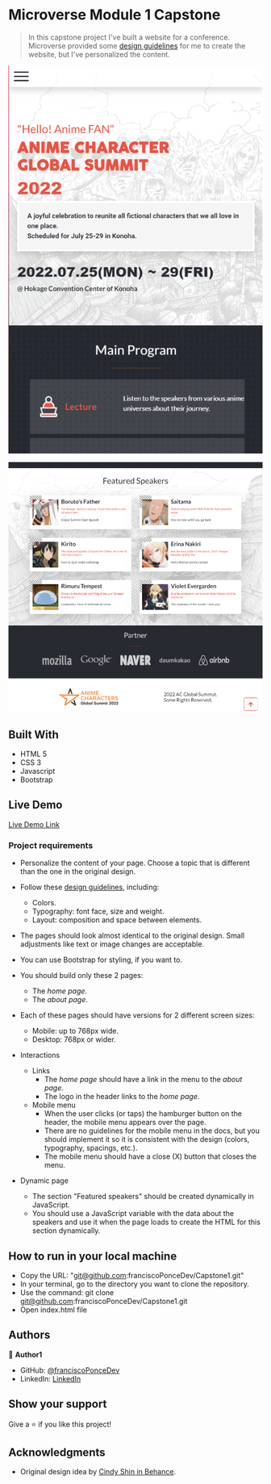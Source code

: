 # Microverse Module 1 Capstone

> In this capstone project I've built a website for a conference. Microverse provided some [design guidelines](https://www.behance.net/gallery/29845175/CC-Global-Summit-2015) for me to create the website, but I've personalized the content. 

<p align="center">
  <img src="./assets/images/website-image-1.png" alt="Form" />
</p>

<p align="center">
  <img src="./assets/images/website-image-2.png" alt="Form" />
</p>

## Built With

- HTML 5
- CSS 3
- Javascript
- Bootstrap

## Live Demo

[Live Demo Link](https://franciscoponcedev.github.io/Capstone1/)

### Project requirements

- Personalize the content of your page. Choose a topic that is different than the one in the original design.
- Follow these [design guidelines](https://www.behance.net/gallery/29845175/CC-Global-Summit-2015), including:
  - Colors.
  - Typography: font face, size and weight.
  - Layout: composition and space between elements.
- The pages should look almost identical to the original design. Small adjustments like text or image changes are acceptable.
- You can use Bootstrap for styling, if you want to.
- You should build only these 2 pages:
  - The *home page*.
  - The *about page*.
- Each of these pages should have versions for 2 different screen sizes: 
  - Mobile: up to 768px wide.
  - Desktop: 768px or wider.

- Interactions
  - Links
    - The *home page* should have a link in the menu to the *about page*.
    - The logo in the header links to the *home page*.
  - Mobile menu
    - When the user clicks (or taps) the hamburger button on the header, the mobile menu appears over the page.
    - There are no guidelines for the mobile menu in the docs, but you should implement it so it is consistent with the design (colors, typography, spacings, etc.).
    - The mobile menu should have a close (X) button that closes the menu.
- Dynamic page
  - The section "Featured speakers" should be created dynamically in JavaScript.
  - You should use a JavaScript variable with the data about the speakers and use it when the page loads to create the HTML for this section dynamically.


## How to run in your local machine

- Copy the URL: "git@github.com:franciscoPonceDev/Capstone1.git"
- In your terminal, go to the directory you want to clone the repository.
- Use the command: git clone git@github.com:franciscoPonceDev/Capstone1.git
- Open index.html file


## Authors

👤 **Author1**

- GitHub: [@franciscoPonceDev](https://github.com/franciscoPonceDev)
- LinkedIn: [LinkedIn](https://www.linkedin.com/in/dev-ponce/)


## Show your support

Give a ⭐️ if you like this project!

## Acknowledgments

- Original design idea by [Cindy Shin in Behance](https://www.behance.net/adagio07).
